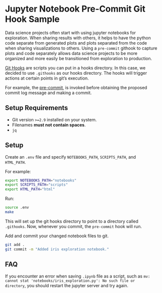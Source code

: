 # Jupyter Notebook Pre-Commit Git Hook Sample

Data science projects often start with using jupyter notebooks for exploration.
When sharing results with others, it helps to have the python code separate
from generated plots and plots separated from the code when sharing
visualizations to others. Using a `pre-commit` githook to capture plots and
code separately allows data science projects to be more organized and more
easily be transitioned from exploration to production.

[Git Hooks](https://git-scm.com/docs/githooks) are scripts you can put in a
hooks directory. In this case, we decided to use `.githooks` as our hooks
directory. The hooks will trigger actions at certain points in git’s execution.

For example, the [pre-commit](https://git-scm.com/docs/githooks#_pre_commit),
is invoked before obtaining the proposed commit log message and making a commit.

## Setup Requirements

* Git version `>=2.9` installed on your system.
* Filenames **must not contain spaces**.
* `jq`

## Setup

Create an `.env` file and specify `NOTEBOOKS_PATH`, `SCRIPTS_PATH`, and
`HTML_PATH`.

For example:

```sh
export NOTEBOOKS_PATH="notebooks"
export SCRIPTS_PATH="scripts"
export HTML_PATH="html"
```

Run:

```sh
source .env
make
```

This will set up the git hooks directory to point to a directory
called `.githooks`. Now, whenever you commit, the `pre-commit` hook will run.

Add and commit your changed notebook files to git.

```sh
git add .
git commit -m "Added iris exploration notebook."
```

## FAQ

If you encounter an error when saving `.ipynb` file as a script, such as
`mv: cannot stat 'notebooks/iris_exploration.py': No such file or directory`,
you should restart the jupyter server and try again.
